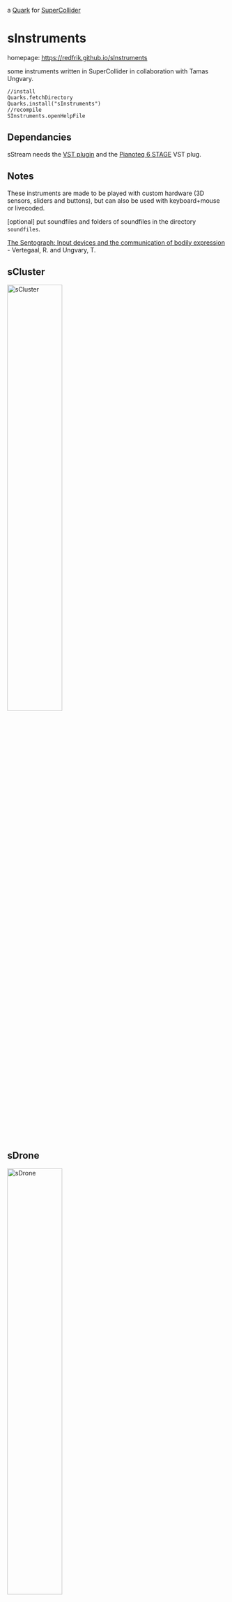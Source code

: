 a [Quark](http://supercollider-quarks.github.io/quarks/) for [SuperCollider](http://supercollider.github.io)

# sInstruments

homepage: https://redfrik.github.io/sInstruments

some instruments written in SuperCollider in collaboration with Tamas Ungvary.

```supercollider
//install
Quarks.fetchDirectory
Quarks.install("sInstruments")
//recompile
SInstruments.openHelpFile
```

## Dependancies

sStream needs the [VST plugin](https://git.iem.at/pd/vstplugin/-/releases) and the [Pianoteq 6 STAGE](https://www.modartt.com/pianoteq) VST plug.

## Notes

These instruments are made to be played with custom hardware (3D sensors, sliders and buttons), but can also be used with keyboard+mouse or livecoded.

[optional] put soundfiles and folders of soundfiles in the directory `soundfiles`.

[The Sentograph: Input devices and the communication of bodily expression](http://www.speech.kth.se/prod/publications/files/qpsr/1996/1996_37_1_017-022.pdf) - Vertegaal, R. and Ungvary, T.


## sCluster

<img src="images/sCluster.png" alt="sCluster" width="50%"/>

## sDrone

<img src="images/sDrone.png" alt="sDrone" width="50%"/>

## sFormant

<img src="images/sFormant.png" alt="sFormant" width="50%"/>

## sGliss

<img src="images/sGliss.png" alt="sGliss" width="50%"/>

## sStream

<img src="images/sStream.png" alt="sStream" width="50%"/>

## sInputs

<img src="images/sGreybox.png" alt="sGreybox" width="50%"/>

<img src="images/sGreybox2.png" alt="sGreybox2" width="50%"/>

<img src="images/sKeyboard.png" alt="sKeyboard" width="50%"/>

<img src="images/sKeyBpad.png" alt="sKeyBpad" width="50%"/>

<img src="images/sKeyCpad.png" alt="sKeyCpad" width="50%"/>

<img src="images/sNanoKontrol.png" alt="sNanoKontrol" width="50%"/>

<img src="images/sQWERTYKeyboard.png" alt="sQWERTYKeyboard" width="50%"/>

<img src="images/sSentograph.png" alt="sSentograph" width="50%"/>

<img src="images/sText.png" alt="sText" width="50%"/>
